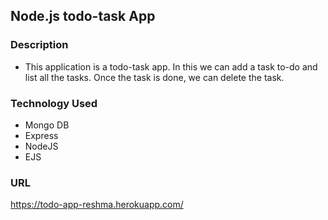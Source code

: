 
## Node.js todo-task App

### Description
* This application is a todo-task app. In this we can add a task to-do and list all the tasks. Once the task is done, we can  delete the task. 

### Technology Used
* Mongo DB
* Express
* NodeJS
* EJS

### URL
https://todo-app-reshma.herokuapp.com/

